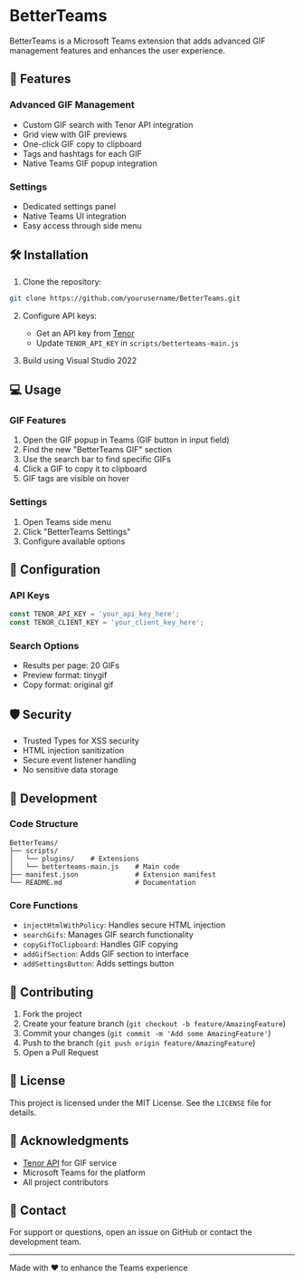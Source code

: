 # BetterTeams

BetterTeams is a Microsoft Teams extension that adds advanced GIF management features and enhances the user experience.

## 🚀 Features

### Advanced GIF Management
- Custom GIF search with Tenor API integration
- Grid view with GIF previews
- One-click GIF copy to clipboard
- Tags and hashtags for each GIF
- Native Teams GIF popup integration

### Settings
- Dedicated settings panel
- Native Teams UI integration
- Easy access through side menu

## 🛠️ Installation

1. Clone the repository:
```bash
git clone https://github.com/yourusername/BetterTeams.git
```

2. Configure API keys:
   - Get an API key from [Tenor](https://tenor.com/developer/dashboard)
   - Update `TENOR_API_KEY` in `scripts/betterteams-main.js`

3. Build using Visual Studio 2022

## 💻 Usage

### GIF Features
1. Open the GIF popup in Teams (GIF button in input field)
2. Find the new "BetterTeams GIF" section
3. Use the search bar to find specific GIFs
4. Click a GIF to copy it to clipboard
5. GIF tags are visible on hover

### Settings
1. Open Teams side menu
2. Click "BetterTeams Settings"
3. Configure available options

## 🔧 Configuration

### API Keys
```javascript
const TENOR_API_KEY = 'your_api_key_here';
const TENOR_CLIENT_KEY = 'your_client_key_here';
```

### Search Options
- Results per page: 20 GIFs
- Preview format: tinygif
- Copy format: original gif

## 🛡️ Security

- Trusted Types for XSS security
- HTML injection sanitization
- Secure event listener handling
- No sensitive data storage

## 🧪 Development

### Code Structure
```
BetterTeams/
├── scripts/
│   └── plugins/    # Extensions
│   └── betterteams-main.js    # Main code
├── manifest.json              # Extension manifest
└── README.md                  # Documentation
```

### Core Functions
- `injectHtmlWithPolicy`: Handles secure HTML injection
- `searchGifs`: Manages GIF search functionality
- `copyGifToClipboard`: Handles GIF copying
- `addGifSection`: Adds GIF section to interface
- `addSettingsButton`: Adds settings button

## 🤝 Contributing

1. Fork the project
2. Create your feature branch (`git checkout -b feature/AmazingFeature`)
3. Commit your changes (`git commit -m 'Add some AmazingFeature'`)
4. Push to the branch (`git push origin feature/AmazingFeature`)
5. Open a Pull Request

## 📝 License

This project is licensed under the MIT License. See the `LICENSE` file for details.

## 🙏 Acknowledgments

- [Tenor API](https://tenor.com/developer/dashboard) for GIF service
- Microsoft Teams for the platform
- All project contributors

## 📧 Contact

For support or questions, open an issue on GitHub or contact the development team.

---
Made with ❤️ to enhance the Teams experience

